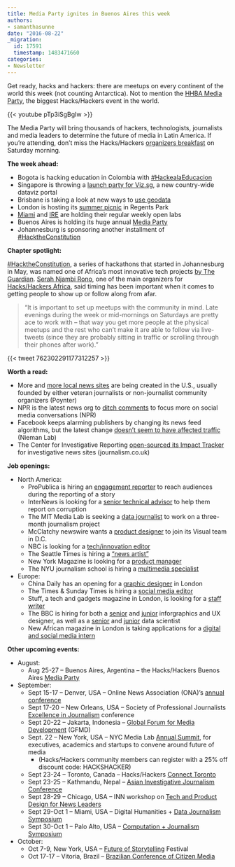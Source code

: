 ```yaml
---
title: Media Party ignites in Buenos Aires this week
authors:
- samanthasunne
date: "2016-08-22"
_migration:
  id: 17591
  timestamp: 1483471660
categories:
- Newsletter
---
```


Get ready, hacks and hackers: there are meetups on every continent of the world this week (not counting Antarctica). Not to mention the [HHBA Media Party][1], the biggest Hacks/Hackers event in the world.

{{< youtube pTp3iSgBgIw >}}

The Media Party will bring thousands of hackers, technologists, journalists and media leaders to determine the future of media in Latin America. If you&#8217;re attending, don&#8217;t miss the Hacks/Hackers [organizers breakfast][2] on Saturday morning.

**The week ahead:**

  * Bogota is hacking education in Colombia with [#HackealaEducacion][3]
  * Singapore is throwing a [launch party for Viz.sg][4], a new country-wide dataviz portal
  * Brisbane is taking a look at new ways to [use geodata][5]
  * London is hosting its [summer picnic][6] in Regents Park
  * [Miami][7] and [IRE][8] are holding their regular weekly open labs
  * Buenos Aires is holding its huge annual [Media Party][9]
  * Johannesburg is sponsoring another installment of [#HacktheConstitution][10]

**Chapter spotlight:**

[#HacktheConstitution][11], a series of hackathons that started in Johannesburg in May, was named one of Africa&#8217;s most innovative tech projects [by The Guardian][12]. [Serah Njambi Rono][13], one of the main organizers for [Hacks/Hackers Africa][14], said timing has been important when it comes to getting people to show up or follow along from afar.

> &#8220;It is important to set up meetups with the community in mind. Late evenings during the week or mid-mornings on Saturdays are pretty ace to work with &#8211; that way you get more people at the physical meetups and the rest who can&#8217;t make it are able to follow via live-tweets (since they are probably sitting in traffic or scrolling through their phones after work).&#8221;

{{< tweet 762302291177312257 >}}

**Worth a read:**

  * More and [more local news sites][15] are being created in the U.S., usually founded by either veteran journalists or non-journalist community organizers (Poynter)
  * NPR is the latest news org to [ditch comments][16] to focus more on social media conversations (NPR)
  * Facebook keeps alarming publishers by changing its news feed algorithms, but the latest change [doesn&#8217;t seem to have affected traffic][17] (Nieman Lab)
  * The Center for Investigative Reporting [open-sourced its Impact Tracker][18] for investigative news sites (journalism.co.uk)

**Job openings:**

  * North America: 
      * ProPublica is hiring an [engagement reporter][19] to reach audiences during the reporting of a story
      * InterNews is looking for a [senior technical advisor][20] to help them report on corruption
      * The MIT Media Lab is seeking a [data journalist][21] to work on a three-month journalism project
      * McClatchy newswire wants a [product designer][22] to join its Visual team in D.C.
      * NBC is looking for a [tech/innovation editor][23]
      * The Seattle Times is hiring a [&#8220;news artist&#8221;][24]
      * New York Magazine is looking for a [product manager][25]
      * The NYU journalism school is hiring a [multimedia specialist][26]
  * Europe: 
      * China Daily has an opening for a [graphic designer][27] in London
      * The Times & Sunday Times is hiring a [social media editor][28]
      * Stuff, a tech and gadgets magazine in London, is looking for a [staff writer][29]
      * The BBC is hiring for both a [senior][30] and [junior][31] inforgraphics and UX designer, as well as a [senior][32] and [junior][33] data scientist
      * New African magazine in London is taking applications for a [digital and social media intern][34]

**Other upcoming events:**

  * August: 
      * Aug 25-27 &#8211; Buenos Aires, Argentina &#8211; the Hacks/Hackers Buenos Aires [Media Party][35]
  * September: 
      * Sept 15-17 &#8211; Denver, USA &#8211; Online News Association (ONA)&#8217;s [annual conference][36]
      * Sept 17-20 &#8211; New Orleans, USA &#8211; Society of Professional Journalists [Excellence in Journalism][37] conference
      * Sept 20-22 &#8211; Jakarta, Indonesia &#8211; [Global Forum for Media Development][38] (GFMD)
      * Sept. 22 &#8211; New York, USA &#8211; NYC Media Lab [Annual Summit][39], for executives, academics and startups to convene around future of media 
          * (Hacks/Hackers community members can register with a 25% off discount code: HACKSHACKER)
      * Sept 23-24 &#8211; Toronto, Canada &#8211; Hacks/Hackers [Connect Toronto][40]
      * Sept 23-25 &#8211; Kathmandu, Nepal &#8211; [Asian Investigative Journalism Conference][41]
      * Sept 28-29 &#8211; Chicago, USA &#8211; INN workshop on [Tech and Product Design for News Leaders][42]
      * Sept 29-Oct 1 &#8211; Miami, USA &#8211; Digital Humanities + [Data Journalism Symposium][43]
      * Sept 30-Oct 1 &#8211; Palo Alto, USA &#8211; [Computation + Journalism Symposium][44]
  * October: 
      * Oct 7-9, New York, USA &#8211; [Future of Storytelling][45] Festival
      * Oct 17-17 &#8211; Vitoria, Brazil &#8211; [Brazilian Conference of Citizen Media][46]

 [1]: http://mediaparty.info/
 [2]: http://schedule.mediaparty.info/event/82hD/hackshackers-gobernanza-como-nos-organizamos-para-seguir
 [3]: http://www.meetup.com/Hacks-Hackers-Bogota/events/233322512/
 [4]: http://www.meetup.com/Hacks-Hackers-Singapore/events/233076089/
 [5]: http://www.meetup.com/Hacks-Hackers-Brisbane/events/232355768/
 [6]: http://www.meetup.com/HacksHackersLondon/events/229127091/
 [7]: http://www.meetup.com/Hacks-Hackers-Miami/
 [8]: http://www.meetup.com/hackshackersIRE/
 [9]: http://www.meetup.com/HacksHackersBA/events/231336604/
 [10]: http://www.meetup.com/HacksHackersAfrica/events/233115177/
 [11]: https://twitter.com/hashtag/hacktheconstitution
 [12]: https://www.theguardian.com/world/2016/aug/05/africa-most-innovative-controversial-tech-hacks-hackers
 [13]: https://twitter.com/CallMeAlien
 [14]: https://www.facebook.com/HacksHackersAfrica/
 [15]: http://www.poynter.org/2016/as-legacy-news-organizations-cut-back-local-sites-are-cropping-up-to-fill-the-void/426361/
 [16]: http://www.npr.org/sections/thisisnpr/2016/08/17/490208179/beyond-comments-finding-better-ways-to-connect-with-you?utm_source=API+Need+to+Know+newsletter&utm_campaign=12b7e58054-Need_to_Know_August_18_20168_18_2016&utm_medium=email&utm_term=0_e3bf78af04-12b7e58054-38065925
 [17]: http://www.niemanlab.org/2016/08/that-friends-and-family-facebook-algorithm-change-doesnt-seem-to-be-hurting-traffic-to-news-sites/
 [18]: https://www.journalism.co.uk/news/the-center-for-investigative-reporting-open-sources-its-platform-to-help-publishers-measure-impact/s2/a661841/
 [19]: https://www.propublica.org/atpropublica/item/propublica-is-hiring-an-engagement-reporter
 [20]: http://ire.org/jobs/job/875/
 [21]: http://ire.org/jobs/job/872/
 [22]: http://snd.org/jobs/view/product-designer-visual-team/
 [23]: http://talkingbiznews.com/biz-news-help-wanted/nbc-news-seeks-techinnovation-editor/
 [24]: https://rn22.ultipro.com/SEA1004/jobboard/JobDetails.aspx?__ID=392
 [25]: http://nymag.com/newyork/jobs/#prod-manager
 [26]: https://uscareers-nyu.icims.com/jobs/2170/multimedia-specialist---journalism/job?mobile=false&width=720&height=500&bga=true&needsRedirect=false&jan1offset=-360&jun1offset=-300
 [27]: https://www.journalism.co.uk/media-jobs/graphic-designer/s75/a665491/
 [28]: https://www.journalism.co.uk/media-jobs/social-media-editor/s75/a665414/
 [29]: http://www.gorkanajobs.co.uk/job/63993/stuff-staff-writer/
 [30]: http://careerssearch.bbc.co.uk/jobs/job/Senior-User-Experience-UX-Designer/17477
 [31]: http://careerssearch.bbc.co.uk/jobs/job/Junior-Infographics-UX-Designer/17476
 [32]: http://careerssearch.bbc.co.uk/jobs/job/Senior-Data-Scientist/17634
 [33]: http://careerssearch.bbc.co.uk/jobs/job/Data-Scientist/17635
 [34]: http://ijnet.org/en/opportunities/new-african-magazine-seeks-digital-media-intern-uk
 [35]: http://www.mediaparty.info/2016/
 [36]: http://ona16.journalists.org/
 [37]: http://excellenceinjournalism.org/
 [38]: http://gfmd.info/en/site/news/882/Get-ready-for-the-2016-Jakarta-World-Forum-for-Media-Development.htm
 [39]: http://summit.nycmedialab.org/
 [40]: http://connect.hackshackers.com/events/toronto
 [41]: http://2016.uncoveringasia.org/
 [42]: https://inn.org/event/technology-and-product-design-for-newsroom-leaders/
 [43]: http://dhdjmiami.com/
 [44]: http://journalism.stanford.edu/cj2016/
 [45]: http://www.fostfest.com/#content
 [46]: http://eventos.ufes.br/index.php/midiacidada/midiacidada